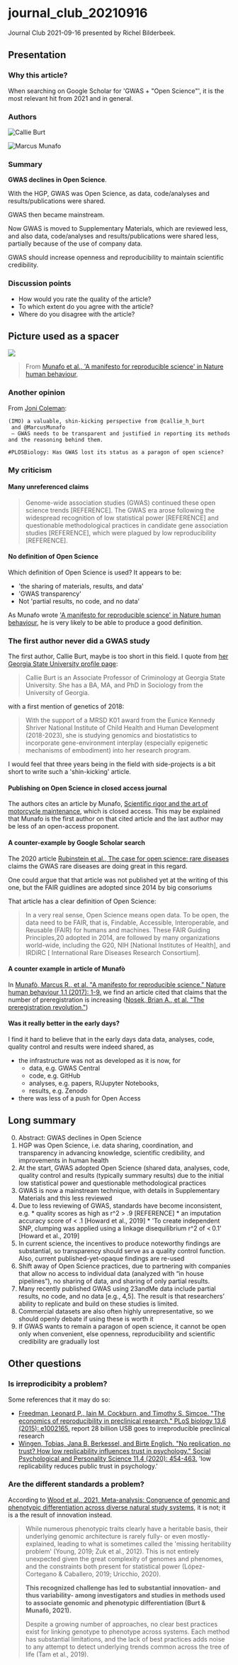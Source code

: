 # journal_club_20210916

Journal Club 2021-09-16 presented by Richel Bilderbeek.

## Presentation

### Why this article?

When searching on Google Scholar for 'GWAS + "Open Science"', it is
the most relevant hit from 2021 and in general.

### Authors

![Callie Burt](callie_burt.jpg)

![Marcus Munafo](marcus_munafo.jpg)

### Summary

**GWAS declines in Open Science**.

With the HGP, GWAS was Open Science, as data, code/analyses and results/publications were shared.

GWAS then became mainstream.

Now GWAS is moved to Supplementary Materials, which are reviewed less, and also data, code/analyses and results/publications were shared less, partially because of the use of company data.

GWAS should increase openness and reproducibility to maintain scientific credibility.

### Discussion points

 * How would you rate the quality of the article?
 * To which extent do you agree with the article?
 * Where do you disagree with the article?

## Picture used as a spacer

![](munafo_2017_fig_1_50.png)

> From [Munafo et al., 'A manifesto for reproducible science' in Nature human behaviour](https://www.nature.com/articles/s41562-016-0021),

### Another opinion

From [Joni Coleman](https://twitter.com/Joni_Coleman/status/1393192476773654535):

```
(IMO) a valuable, shin-kicking perspective from @callie_h_burt
 and @MarcusMunafo
 – GWAS needs to be transparent and justified in reporting its methods and the reasoning behind them.

#PLOSBiology: Has GWAS lost its status as a paragon of open science?
```


### My criticism

#### Many unreferenced claims

> Genome-wide association studies (GWAS) continued these open science trends [REFERENCE]. 
> The GWAS era arose following the widespread recognition of low statistical power [REFERENCE]
> and questionable methodological practices in candidate gene association studies [REFERENCE], 
> which were plagued by low reproducibility [REFERENCE].

#### No definition of Open Science

Which definition of Open Science is used?
It appears to be:

 * 'the sharing of materials, results, and data'
 * 'GWAS transparency'
 * Not 'partial results, no code, and no data'

As Munafo wrote ['A manifesto for reproducible science' in Nature human behaviour](https://www.nature.com/articles/s41562-016-0021),
he is very likely to be able to produce a good definition.

### The first author never did a GWAS study

The first author, Callie Burt, maybe is too short in this field.
I quote from [her Georgia State University profile page](https://aysps.gsu.edu/profile/callie-burt/):

> Callie Burt is an Associate Professor of Criminology at Georgia State University. She has a BA, MA, and PhD in Sociology from the University of Georgia. 

with a first mention of genetics of 2018:

> With the support of a MRSD K01 award from the Eunice Kennedy Shriver National Institute of Child Health and Human Development (2018-2023), she is studying genomics and biostatistics to incorporate gene-environment interplay (especially epigenetic mechanisms of embodiment) into her research program.

I would feel that three years being in the field with side-projects 
is a bit short to write such a 'shin-kicking' article.

#### Publishing on Open Science in closed access journal

The authors cites an article by Munafo,
[Scientific rigor and the art of motorcycle maintenance](https://www.nature.com/articles/nbt.3004),
which is closed access. This may be explained that 
Munafo is the first author on that cited article 
and the last author may be less of an open-access proponent.

#### A counter-example by Google Scholar search

The 2020 article [Rubinstein et al., The case for open science: rare diseases](https://academic.oup.com/jamiaopen/article/3/3/472/5904414)
claims the GWAS rare diseases are doing great in this regard. 

One could argue that that article was not published yet at the writing of this one,
but the FAIR guidlines are adopted since 2014 by big consoriums

That article has a clear definition of Open Science:

> In a very real sense, Open Science means open data. 
> To be open, the data need to be FAIR, that is, 
> Findable, Accessible, Interoperable, and Reusable (FAIR) for humans and machines.
> These FAIR Guiding Principles,20 adopted in 2014, 
> are followed by many organizations world-wide, including the G20, 
> NIH [National Institutes of Health], 
> and IRDiRC [ International Rare Diseases Research Consortium].

#### A counter example in article of Munafò

In [Munafò, Marcus R., et al. "A manifesto for reproducible science." Nature human behaviour 1.1 (2017): 1-9.](https://www.nature.com/articles/s41562-016-0021)
we find an article cited that claims that the number
of preregistration is increasing ([Nosek, Brian A., et al. "The preregistration revolution."](https://www.pnas.org/content/115/11/2600))

#### Was it really better in the early days?

I find it hard to believe that in the early days data 
data, analyses, code, quality control and results
were indeed shared, as 

 * the infrastructure was not as developed as it is now, for
   * data, e.g. GWAS Central
   * code, e.g. GitHub
   * analyses, e.g. papers, R/Jupyter Notebooks, 
   * results, e.g. Zenodo
 * there was less of a push for Open Access

## Long summary

  0. Abstract: GWAS declines in Open Science
  1. HGP was Open Science, i.e. data sharing, coordination, and transparency in advancing knowledge, scientific credibility, and improvements in human health
  2. At the start, GWAS adopted Open Science (shared data, analyses, code, quality control and results (typically summary results) due to the initial low statistical power and questionable methodological practices 
  3. GWAS is now a mainstream technique, with details in Supplementary Materials and this less reviewed
  4. Due to less reviewing of GWAS, standards have become inconsistent, e.g.
    * quality scores as high as r^2 > .9 [REFERENCE]
    * an imputation accuracy score of < .1 [Howard et al., 2019]
    * 'To create independent SNP, clumping was applied using a linkage disequilibrium r^2 of <​ 0.1' [Howard et al., 2019]
  5. In current science, the incentives to produce noteworthy findings are substantial,
    so transparency should serve as a quality control function. Also, current
    published-yet-opaque findings are re-used 
  6. Shift away of Open Science practices, due to partnering with companies
    that allow no access to individual data (analyzed with “in house pipelines”),
    no sharing of data, and sharing of only partial results.
  7. Many recently published GWAS using 23andMe data include partial results, 
    no code, and no data [e.g., 4,5]. 
    The result is that researchers’ ability 
    to replicate and build on these studies is limited.
  8. Commercial datasets are also often highly unrepresentative,
    so we should openly debate if using these is worth it
  9. If GWAS wants to remain a paragon of open science, 
    it cannot be open only when convenient,
    else openness, reproducibility and scientific credibility are gradually lost

## Other questions

### Is irreprodicibity a problem?

Some references that it may do so:

 * [Freedman, Leonard P., Iain M. Cockburn, and Timothy S. Simcoe. "The economics of reproducibility in preclinical research." PLoS biology 13.6 (2015): e1002165.](https://doi.org/10.1371/journal.pbio.1002165)
   report 28 billion USB goes to irreproducible preclinical research
 * [Wingen, Tobias, Jana B. Berkessel, and Birte Englich. "No replication, no trust? How low replicability influences trust in psychology." Social Psychological and Personality Science 11.4 (2020): 454-463.](https://doi.org/10.1177/1948550619877412)
   'low replicability reduces public trust in psychology.'

### Are the different standards a problem?

According to [Wood et al., 2021, Meta-analysis: Congruence of genomic and phenotypic differentiation across diverse natural study systems](https://doi.org/10.1111/eva.13264),
it is not; it is a the result of innovation instead.

> While numerous phenotypic traits clearly have a heritable basis, their underlying genomic architecture is rarely fully- or even mostly- explained, leading to what is sometimes called the 'missing heritability problem' (Young, 2019; Zuk et al., 2012). This is not entirely unexpected given the great complexity of genomes and phenomes, and the constraints both present for statistical power (López- Cortegano & Caballero, 2019; Uricchio, 2020). 
> 
> **This recognized challenge has led to substantial innovation- and thus variability- among investigators and studies in methods used to associate genomic and phenotypic differentiation (Burt & Munafò, 2021).**
> 
> Despite a growing number of approaches, no clear best practices exist for linking genotype to phenotype across systems. Each method has substantial limitations, and the lack of best practices adds noise to any attempt to detect underlying trends common across the tree of life (Tam et al., 2019).

